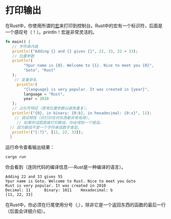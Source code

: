 # 打印输出


在Rust中，你使用所谓的[宏](https://en.wikipedia.org/wiki/Macro_(computer_science))来打印到控制台。Rust中的宏有一个标识符，后面是一个感叹号（！）。println！宏是非常灵活的。

```rust
fn main() { 
   // 字符串内插
   println!("Adding {} and {} gives {}", 22, 33, 22 + 33);
   // 位置参数 
   println!(
        "Ypur name is {0}. Welcome to {1}. Nice to meet you {0}",
        "Goto", "Rust"
   );
    // 变量命名
     println!(
        "{language} is very popular. It was created in {year}",
        language = "Rust",
        year = 2010
   );
   // 占位符特征（使用位置参数以避免重复）。
   println!("{0}, in binary: {0:b}, in hexadecimal: {0:x}", 11);
    // 调试特性（对打印任何东西都非常有用）。
     // 如果你试图直接打印数组，你会得到一个错误。
  // 因为数组不是一个字符串或数字类型。
   println!("{:?}", [11, 22, 33]);
  }
```
运行命令查看输出结果：
```
cargo run
```
你会看到（连同代码的编译信息---Rust是一种编译的语言）。
```
Adding 22 and 33 gives 55
Ypur name is Goto. Welcome to Rust. Nice to meet you Goto
Rust is very popular. It was created in 2010
Decimal: 11      Binary: 1011    Hexadecimal: b
[11, 22, 33]
```
在Rust中，你必须在行尾使用分号（;），除非它是一个返回东西的函数的最后一行（后面会详细介绍）。